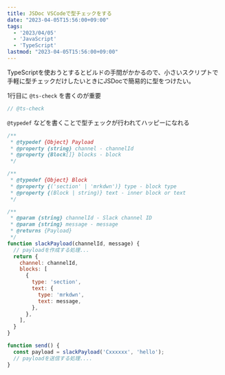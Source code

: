 ```yaml
---
title: JSDoc VSCodeで型チェックをする
date: "2023-04-05T15:56:00+09:00"
tags:
  - '2023/04/05'
  - 'JavaScript'
  - 'TypeScript'
lastmod: "2023-04-05T15:56:00+09:00"
---
```


TypeScriptを使おうとするとビルドの手間がかかるので、小さいスクリプトで手軽に型チェックだけしたいときにJSDocで簡易的に型をつけたい。

1行目に `@ts-check` を書くのが重要

```javascript
// @ts-check
```

`@typedef` などを書くことで型チェックが行われてハッピーになれる

```javascript
/**
 * @typedef {Object} Payload
 * @property {string} channel - channelId
 * @property {Block[]} blocks - block
 */

/**
 * @typedef {Object} Block
 * @property {('section' | 'mrkdwn')} type - block type
 * @property {(Block | string)} text - inner block or text
 */

/**
 * @param {string} channelId - Slack channel ID
 * @param {string} message - message
 * @returns {Payload}
 */
function slackPayload(channelId, message) {
  // payloadを作成する処理...
  return {
    channel: channelId,
    blocks: [
      {
        type: 'section',
        text: {
          type: 'mrkdwn',
          text: message,
        },
      },
    ],
  }
}

function send() {
  const payload = slackPayload('Cxxxxxx', 'hello');
  // payloadを送信する処理....
}
```
